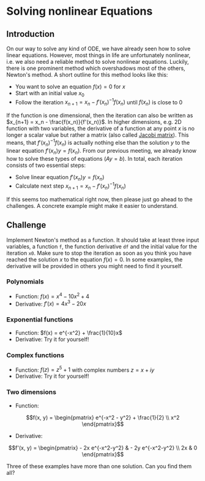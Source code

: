 # Solving nonlinear Equations

## Introduction

On our way to solve any kind of ODE, we have already seen how to solve linear equations. However, most things in life are unfortunately nonlinear, i.e. we also need a reliable method to solve nonlinear equations. Luckily, there is one prominent method which overshadows most of the others, Newton's method. A short outline for this method looks like this:

- You want to solve an equation $f(x) = 0$ for $x$
- Start with an initial value $x_0$
- Follow the iteration $x_{n+1} = x_{n} - f'(x_n)^{-1}f(x_n)$ until $f(x_n)$ is close to $0$

If the function is one dimensional, then the iteration can also be written as $x_{n+1} = x_n - \frac{f(x_n)}{f'(x_n)}$. In higher dimensions, e.g. 2D function with two variables, the derivative of a function at any point $x$ is no longer a scalar value but rather a matrix (also called [Jacobi matrix](https://de.wikipedia.org/wiki/Jacobi-Matrix)). This means, that $f'(x_n)^{-1}f(x_n)$ is actually nothing else than the solution $y$ to the linear equation $f'(x_n)y = f(x_n)$. From our previous meeting, we already know how to solve these types of equations ($Ay=b$). In total, each iteration consists of two essential steps:

- Solve linear equation $f'(x_n)y = f(x_n)$
- Calculate next step $x_{n+1} = x_n - f'(x_n)^{-1}f(x_n)$

If this seems too mathematical right now, then please just go ahead to the challenges. A concrete example might make it easier to understand.


## Challenge

Implement Newton's method as a function. It should take at least three input variables, a function `f`, the function derivative `df` and the initial value for the iteration `x0`. Make sure to stop the iteration as soon as you think you have reached the solution $x$ to the equation $f(x)=0$. In some examples, the derivative will be provided in others you might need to find it yourself.

### Polynomials
- Function: $f(x) = x^4 - 10x^2 + 4$ 
- Derivative: $f'(x) = 4x^3 - 20x$

### Exponential functions
- Function: $f(x) = e^{-x^2} + \frac{1}{10}x$
- Derivative: Try it for yourself!

### Complex functions
- Function: $f(z) = z^5 + 1$ with complex numbers $z = x + iy$
- Derivative: Try it for yourself!

### Two dimensions
- Function:
```math
f(x, y) = \begin{pmatrix} e^{-x^2 - y^2} + \frac{1}{2} \\ x^2 \end{pmatrix}
```
- Derivative:
```math
f'(x, y) = \begin{pmatrix} - 2x e^{-x^2-y^2} & - 2y e^{-x^2-y^2} \\ 2x & 0 \end{pmatrix}
```

Three of these examples have more than one solution. Can you find them all?